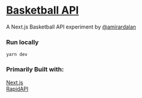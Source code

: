 # [Basketball API](https://amirardalan.com)

A Next.js Basketball API experiment by [@amirardalan](https://github.com/amirardalan)

###  Run locally
`yarn dev`

### Primarily Built with:

[Next.js](https://github.com/vercel/next.js/)  
[RapidAPI](https://rapidapi.com/api-sports/api/api-basketball/)

